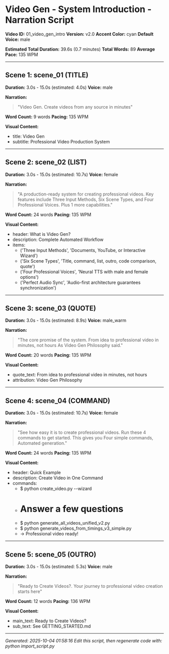 # Video Gen - System Introduction - Narration Script

**Video ID:** 01_video_gen_intro
**Version:** v2.0
**Accent Color:** cyan
**Default Voice:** male

**Estimated Total Duration:** 39.6s (0.7 minutes)
**Total Words:** 89
**Average Pace:** 135 WPM

---

## Scene 1: scene_01 (TITLE)

**Duration:** 3.0s - 15.0s (estimated: 4.0s)
**Voice:** male

**Narration:**
> "Video Gen. Create videos from any source in minutes"

**Word Count:** 9 words
**Pacing:** 135 WPM

**Visual Content:**
- title: Video Gen
- subtitle: Professional Video Production System

---

## Scene 2: scene_02 (LIST)

**Duration:** 3.0s - 15.0s (estimated: 10.7s)
**Voice:** female

**Narration:**
> "A production-ready system for creating professional videos. Key features include Three Input Methods, Six Scene Types, and Four Professional Voices. Plus 1 more capabilities."

**Word Count:** 24 words
**Pacing:** 135 WPM

**Visual Content:**
- header: What is Video Gen?
- description: Complete Automated Workflow
- items:
  - ('Three Input Methods', 'Documents, YouTube, or Interactive Wizard')
  - ('Six Scene Types', 'Title, command, list, outro, code comparison, quote')
  - ('Four Professional Voices', 'Neural TTS with male and female options')
  - ('Perfect Audio Sync', 'Audio-first architecture guarantees synchronization')

---

## Scene 3: scene_03 (QUOTE)

**Duration:** 3.0s - 15.0s (estimated: 8.9s)
**Voice:** male_warm

**Narration:**
> "The core promise of the system. From idea to professional video in minutes, not hours As Video Gen Philosophy said."

**Word Count:** 20 words
**Pacing:** 135 WPM

**Visual Content:**
- quote_text: From idea to professional video in minutes, not hours
- attribution: Video Gen Philosophy

---

## Scene 4: scene_04 (COMMAND)

**Duration:** 3.0s - 15.0s (estimated: 10.7s)
**Voice:** female

**Narration:**
> "See how easy it is to create professional videos. Run these 4 commands to get started. This gives you Four simple commands, Automated generation."

**Word Count:** 24 words
**Pacing:** 135 WPM

**Visual Content:**
- header: Quick Example
- description: Create Video in One Command
- commands:
  - $ python create_video.py --wizard
  - # Answer a few questions
  - $ python generate_all_videos_unified_v2.py
  - $ python generate_videos_from_timings_v3_simple.py
  - → Professional video ready!

---

## Scene 5: scene_05 (OUTRO)

**Duration:** 3.0s - 15.0s (estimated: 5.3s)
**Voice:** male

**Narration:**
> "Ready to Create Videos?. Your journey to professional video creation starts here"

**Word Count:** 12 words
**Pacing:** 136 WPM

**Visual Content:**
- main_text: Ready to Create Videos?
- sub_text: See GETTING_STARTED.md

---


*Generated: 2025-10-04 01:58:16*
*Edit this script, then regenerate code with: python import_script.py*
